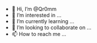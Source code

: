 - 👋 Hi, I’m @Qr0mm
- 👀 I’m interested in ...
- 🌱 I’m currently learning ...
- 💞️ I’m looking to collaborate on ...
- 📫 How to reach me ...

<!---
Qr0mm/Qr0mm is a ✨ special ✨ repository because its `README.md` (this file) appears on your GitHub profile.
You can click the Preview link to take a look at your changes.
--->
